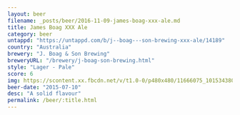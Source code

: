 ```yaml
---
layout: beer
filename: _posts/beer/2016-11-09-james-boag-xxx-ale.md
title: James Boag XXX Ale
category: beer
untappd: "https://untappd.com/b/j--boag---son-brewing-xxx-ale/14189"
country: "Australia"
brewery: "J. Boag & Son Brewing"
breweryURL: "/brewery/j-boag-son-brewing.html"
style: "Lager - Pale"
score: 6
img: https://scontent.xx.fbcdn.net/v/t1.0-0/p480x480/11666075_10153438034333745_2014329694046827935_n.jpg?_nc_cat=100&_nc_oc=AQlmDO7Yw22skROkAra36B2GmgJ-9g7O2jX_33p7khFa31Wz03QfO4ua_URw6X3LU3I&_nc_ht=scontent.xx&oh=57be9af13eacb44ff8999c05d56597e8&oe=5DA565AB
beer-date: "2015-07-10"
desc: "A solid flavour"
permalink: /beer/:title.html
---
```

